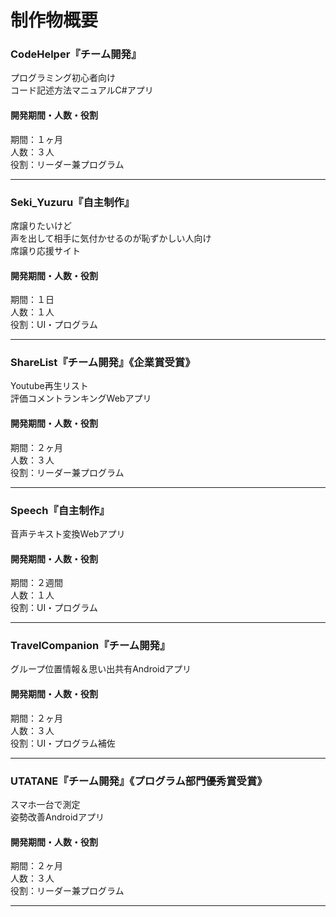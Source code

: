 # 制作物概要
### CodeHelper『チーム開発』
プログラミング初心者向け<br>
コード記述方法マニュアルC#アプリ

#### 開発期間・人数・役割
期間：１ヶ月<br>
人数：３人<br>
役割：リーダー兼プログラム

- - -

### Seki_Yuzuru『自主制作』
席譲りたいけど<br>
声を出して相手に気付かせるのが恥ずかしい人向け<br>
席譲り応援サイト

#### 開発期間・人数・役割
期間：１日<br>
人数：１人<br>
役割：UI・プログラム

- - -

### ShareList『チーム開発』《企業賞受賞》
Youtube再生リスト<br>
評価コメントランキングWebアプリ

#### 開発期間・人数・役割
期間：２ヶ月<br>
人数：３人<br>
役割：リーダー兼プログラム

- - -

### Speech『自主制作』
音声テキスト変換Webアプリ

#### 開発期間・人数・役割
期間：２週間<br>
人数：１人<br>
役割：UI・プログラム

- - -

### TravelCompanion『チーム開発』
グループ位置情報＆思い出共有Androidアプリ

#### 開発期間・人数・役割
期間：２ヶ月<br>
人数：３人<br>
役割：UI・プログラム補佐

- - -

### UTATANE『チーム開発』《プログラム部門優秀賞受賞》
スマホ一台で測定<bR>
姿勢改善Androidアプリ

#### 開発期間・人数・役割
期間：２ヶ月<br>
人数：３人<br>
役割：リーダー兼プログラム

- - -
